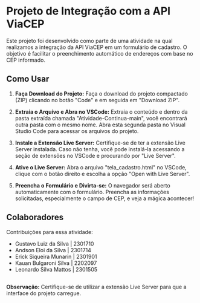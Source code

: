 # Projeto de Integração com a API ViaCEP

Este projeto foi desenvolvido como parte de uma atividade na qual realizamos a integração da API ViaCEP em um formulário de cadastro. O objetivo é facilitar o preenchimento automático de endereços com base no CEP informado.

## Como Usar

1. **Faça Download do Projeto:**
   Faça o download do projeto compactado (ZIP) clicando no botão "Code" e em seguida em "Download ZIP".

2. **Extraia o Arquivo e Abra no VSCode:**
   Extraia o conteúdo e dentro da pasta extraída chamada "Atividade-Continua-main", você encontrará outra pasta com o mesmo nome. Abra esta segunda pasta no Visual Studio Code para acessar os arquivos do projeto.

3. **Instale a Extensão Live Server:**
   Certifique-se de ter a extensão Live Server instalada. Caso não tenha, você pode instalá-la acessando a seção de extensões no VSCode e procurando por "Live Server".

4. **Ative o Live Server:**
   Abra o arquivo "tela_cadastro.html" no VSCode, clique com o botão direito e escolha a opção "Open with Live Server".

5. **Preencha o Formulário e Divirta-se:**
   O navegador será aberto automaticamente com o formulário. Preencha as informações solicitadas, especialmente o campo de CEP, e veja a mágica acontecer!

## Colaboradores

Contribuições para essa atividade:

- Gustavo Luiz da Silva | 2301710
- Andson Eloi da Silva | 2301714
- Erick Siqueira Munarin | 2301901 
- Kauan Bulgaroni Silva | 2202097
- Leonardo Silva Mattos | 2301505

##

**Observação:** Certifique-se de utilizar a extensão Live Server para que a interface do projeto carregue.
